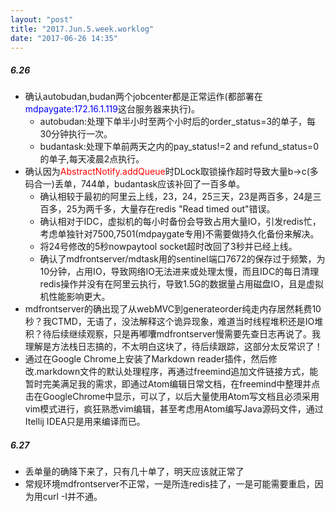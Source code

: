 ```yaml
---
layout: "post"
title: "2017.Jun.5.week.worklog"
date: "2017-06-26 14:35"
---
```

##### 6.26
  - 确认autobudan,budan两个jobcenter都是正常运作(都部署在<font color=blue>mdpaygate:172.16.1.119</font>这台服务器来执行)。
    - autobudan:处理下单半小时至两个小时后的order_status=3的单子，每30分钟执行一次。
    - budantask:处理下单前两天之内的pay_status!=2 and refund_status=0的单子,每天凌晨2点执行。
  - 确认因为<font color=red>AbstractNotify.addQueue</font>时DLock取锁操作超时导致大量b->c(多码合一)丢单，744单，budantask应该补回了一百多单。
    - 确认相较于最初的阿里云上线，23，24，25三天，23是两百多，24是三百多，25为两千多，大量存在redis "Read timed out"错误。
    - 确认相对于IDC，虚拟机的每小时备份会导致占用大量IO，引发redis忙，考虑单独针对7500,7501(mdpaygate专用)不需要做持久化备份来解决。
    - 将24号修改的5秒nowpaytool socket超时改回了3秒并已经上线。
    - 确认了mdfrontserver/mdtask用的sentinel端口7672的保存过于频繁，为10分钟，占用IO，导致网络IO无法进来或处理太慢，而且IDC的每日清理redis操作并没有在阿里云执行，导致1.5G的数据量占用磁盘IO，且是虚拟机性能影响更大。
  - mdfrontserver的确出现了从webMVC到generateorder纯走内存居然耗费10秒？我CTMD，无语了，没法解释这个诡异现象，难道当时线程堆积还是IO堆积？待后续继续观察，只是再嘟囔mdfrontserver慢需要先查日志再说了。我理解是方法栈日志搞的，不太明白这块了，待后续跟踪，这部分太反常识了！
  - 通过在Google Chrome上安装了Markdown reader插件，然后修改.markdown文件的默认处理程序，再通过freemind追加文件链接方式，能暂时完美满足我的需求，即通过Atom编辑日常文档，在freemind中整理并点击在GoogleChrome中显示，可以了，以后大量使用Atom写文档且必须采用vim模式进行，疯狂熟悉vim编辑，甚至考虑用Atom编写Java源码文件，通过Itellij IDEA只是用来编译而已。
##### 6.27
  - 丢单量的确降下来了，只有几十单了，明天应该就正常了
  - 常规环境mdfrontserver不正常，一是所连redis挂了，一是可能需要重启，因为用curl -I并不通。
